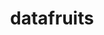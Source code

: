 ---
title: datafruits
logo: datafruits.jpeg
stream_url:
- [station, https://streampusher-relay.club/datafruits.mp3, online]
description: "Independent radio made for and by the international music community. Open source. We play any song."
support: "https://datafruits.fm/about/"
url: "https://datafruits.fm"
location: Seattle, US & Seoul, KR
play_time: tba
recommended: ["mattt"]
---